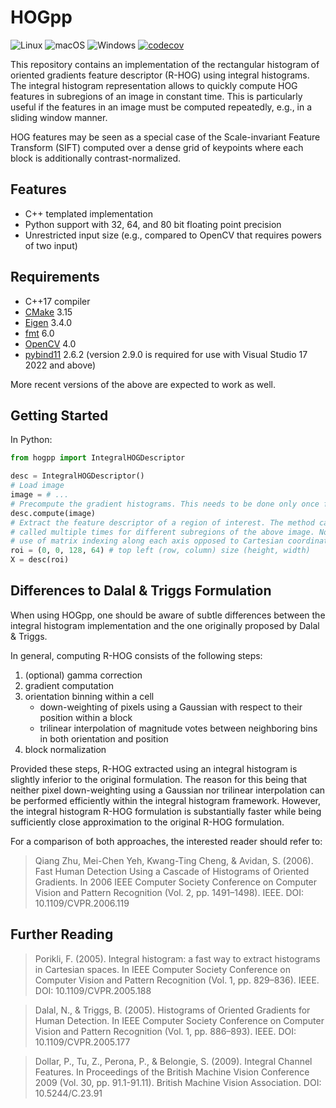 # HOGpp

![Linux](https://github.com/sergiud/hogpp/actions/workflows/linux.yml/badge.svg)
![macOS](https://github.com/sergiud/hogpp/actions/workflows/macos.yml/badge.svg)
![Windows](https://github.com/sergiud/hogpp/actions/workflows/windows.yml/badge.svg)
[![codecov](https://codecov.io/gh/sergiud/hogpp/branch/master/graph/badge.svg?token=PQ3WKQGKC4)](https://codecov.io/gh/sergiud/hogpp)

This repository contains an implementation of the rectangular histogram of
oriented gradients feature descriptor (R-HOG) using integral histograms. The
integral histogram representation allows to quickly compute HOG features in
subregions of an image in constant time. This is particularly useful if the
features in an image must be computed repeatedly, e.g., in a sliding window
manner.

HOG features may be seen as a special case of the Scale-invariant Feature
Transform (SIFT) computed over a dense grid of keypoints where each block is
additionally contrast-normalized.

## Features

* C++ templated implementation
* Python support with 32, 64, and 80 bit floating point precision
* Unrestricted input size (e.g., compared to OpenCV that requires powers of two
  input)

## Requirements

* C++17 compiler
* [CMake](https://gitlab.kitware.com/cmake/cmake) 3.15
* [Eigen](https://gitlab.com/libeigen/eigen) 3.4.0
* [fmt](https://github.com/fmtlib/fmt) 6.0
* [OpenCV](https://github.com/opencv/opencv) 4.0
* [pybind11](https://github.com/pybind/pybind11) 2.6.2 (version 2.9.0 is
  required for use with Visual Studio 17 2022 and above)

More recent versions of the above are expected to work as well.

## Getting Started

In Python:

```python
from hogpp import IntegralHOGDescriptor

desc = IntegralHOGDescriptor()
# Load image
image = # ...
# Precompute the gradient histograms. This needs to be done only once for each image.
desc.compute(image)
# Extract the feature descriptor of a region of interest. The method can be
# called multiple times for different subregions of the above image. Note the
# use of matrix indexing along each axis opposed to Cartesian coordinates.
roi = (0, 0, 128, 64) # top left (row, column) size (height, width)
X = desc(roi)
```

## Differences to Dalal & Triggs Formulation

When using HOGpp, one should be aware of subtle differences between the integral
histogram implementation and the one originally proposed by Dalal & Triggs.

In general, computing R-HOG consists of the following steps:

1. (optional) gamma correction
2. gradient computation
3. orientation binning within a cell
    * down-weighting of pixels using a Gaussian with respect to their position
      within a block
    * trilinear interpolation of magnitude votes between neighboring bins in
      both orientation and position
4. block normalization

Provided these steps, R-HOG extracted using an integral histogram is slightly
inferior to the original formulation. The reason for this being that neither
pixel down-weighting using a Gaussian nor trilinear interpolation can be
performed efficiently within the integral histogram framework. However, the
integral histogram R-HOG formulation is substantially faster while being
sufficiently close approximation to the original R-HOG formulation.

For a comparison of both approaches, the interested reader should refer to:

> Qiang Zhu, Mei-Chen Yeh, Kwang-Ting Cheng, & Avidan, S. (2006). Fast Human Detection Using a Cascade of Histograms of Oriented Gradients. In 2006 IEEE Computer Society Conference on Computer Vision and Pattern Recognition (Vol. 2, pp. 1491–1498). IEEE. DOI: 10.1109/CVPR.2006.119

## Further Reading

> Porikli, F. (2005). Integral histogram: a fast way to extract histograms in Cartesian spaces. In IEEE Computer Society Conference on Computer Vision and Pattern Recognition (Vol. 1, pp. 829–836). IEEE. DOI: 10.1109/CVPR.2005.188

> Dalal, N., & Triggs, B. (2005). Histograms of Oriented Gradients for Human Detection. In IEEE Computer Society Conference on Computer Vision and Pattern Recognition (Vol. 1, pp. 886–893). IEEE. DOI: 10.1109/CVPR.2005.177

> Dollar, P., Tu, Z., Perona, P., & Belongie, S. (2009). Integral Channel Features. In Proceedings of the British Machine Vision Conference 2009 (Vol. 30, pp. 91.1-91.11). British Machine Vision Association. DOI: 10.5244/C.23.91
